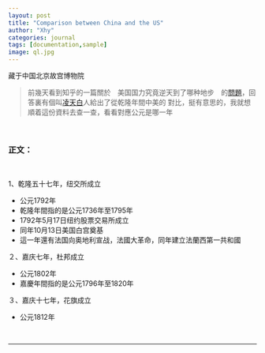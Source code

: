```yaml
---
layout: post
title: "Comparison between China and the US"
author: "Xhy"
categories: journal
tags: [documentation,sample]
image: ql.jpg
---
```


藏于中国北京故宫博物院

>前幾天看到知乎的一篇關於　美国国力究竟逆天到了哪种地步　的[問題](https://www.zhihu.com/question/61710398/answer/292123175)，回答裏有個叫[凌天白](https://www.zhihu.com/people/ling-tian-bai/answers)人給出了從乾隆年間中美的
對比，挺有意思的，我就想順着這份資料去查一查，看看對應公元是哪一年



<br />

### 正文：

<br />

1、乾隆五十七年，纽交所成立
- 公元1792年
- 乾隆年間指的是公元1736年至1795年
- 1792年5月17日纽约股票交易所成立
- 同年10月13日美国白宫奠基
- 這一年還有法国向奥地利宣战，法國大革命，同年建立法蘭西第一共和國

２、嘉庆七年，杜邦成立
- 公元1802年
- 嘉慶年間指的是公元1796年至1820年

３、嘉庆十七年，花旗成立
- 公元1812年

<br />

---
